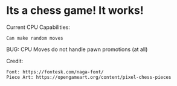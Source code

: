 # Its a chess game! It works!

Current CPU Capabilities:

    Can make random moves

BUG: CPU Moves do not handle pawn promotions (at all)

Credit:

    Font: https://fontesk.com/naga-font/
    Piece Art: https://opengameart.org/content/pixel-chess-pieces
